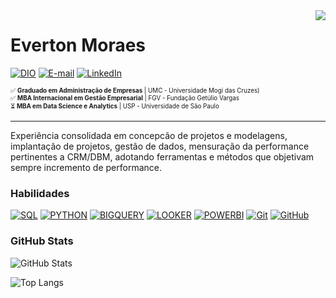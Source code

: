 <img align="right" src="https://visitor-badge.laobi.icu/badge?page_id=evertonsmoraes.evertonsmoraes">

# Everton Moraes
[![DIO](https://img.shields.io/badge/-💻%20DIO-7f28b5?style=flat-square)](https://web.dio.me/users/evertondasilvamoraes/)
[![E-mail](https://img.shields.io/badge/-📧%20Email-535D6C?style=flat-square&logo=microsoft-outlook&logoColor=E94D5F)](mailto:evertondasilvamoraes@gmail.com)
[![LinkedIn](https://img.shields.io/badge/-LinkedIn-0e76a8?style=flat-square&logo=linkedin&logoColor=white)](https://linkedin.com/in/evertonsmoraes/)

<div style="font-size: 70%">
  
✅ <b>Graduado em Administração de Empresas</b> | UMC - Universidade Mogi das Cruzes)</br>
✅ <b>MBA Internacional em Gestão Empresarial</b> |  FGV - Fundação Getúlio Vargas </br>
⏳ <b>MBA em Data Science e Analytics</b> | USP - Universidade de São Paulo </br>

</div>
<hr>
Experiência consolidada em concepcão de projetos e modelagens, implantação de projetos, gestão de dados, mensuração da performance pertinentes a CRM/DBM, adotando ferramentas e métodos que objetivam sempre incremento de performance.



### Habilidades
[![SQL](https://img.shields.io/badge/SQL-000?style=flat-square&logo=microsoftsqlserver&logoColor=CC2927)](#)
[![PYTHON](https://img.shields.io/badge/Python-000?style=flat-square&logo=python&logoColor=3776AB)](#)
[![BIGQUERY](https://img.shields.io/badge/Big%20Query-000?style=flat-square&logo=googlebigquery&logoColor=669DF6)](#)
[![LOOKER](https://img.shields.io/badge/Looker-000?style=flat-square&logo=looker&logoColor=4285F4)](#)
[![POWERBI](https://img.shields.io/badge/Power%20Bi-000?style=flat-square&logo=powerbi&logoColor=F2C811)](#)
[![Git](https://img.shields.io/badge/Git-000?style=flat-square&logo=git&logoColor=E94D5F)](#)
[![GitHub](https://img.shields.io/badge/GitHub-000?style=flat-square&logo=github&logoColor=30A3DC)](#)

### GitHub Stats

![GitHub Stats](https://github-readme-stats.vercel.app/api?username=evertonsmoraes&theme=transparent&bg_color=000&border_color=30A3DC&show_icons=true&icon_color=30A3DC&title_color=E94D5F&text_color=FFF)

![Top Langs](https://github-readme-stats-git-masterrstaa-rickstaa.vercel.app/api/top-langs/?username=evertonsmoraes&layout=compact&bg_color=000&border_color=30A3DC&title_color=E94D5F&text_color=FFF)


